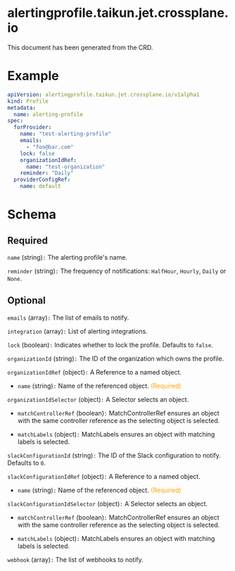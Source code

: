 
alertingprofile.taikun.jet.crossplane.io
========================================


This document has been generated from the CRD.
  

# Example


```yaml
apiVersion: alertingprofile.taikun.jet.crossplane.io/v1alpha1
kind: Profile
metadata:
  name: alerting-profile
spec:
  forProvider:
    name: "test-alerting-profile"
    emails:
      - "foo@bar.com"
    lock: false
    organizationIdRef:
      name: "test-organization"
    reminder: "Daily"
  providerConfigRef:
    name: default

```  

# Schema
  

## Required
  
`name` (string)`:` The alerting profile's name.
  
`reminder` (string)`:` The frequency of notifications: `HalfHour`, `Hourly`, `Daily` or `None`.
  

## Optional
  
`emails` (array)`:` The list of emails to notify.
  
`integration` (array)`:` List of alerting integrations.
  
`lock` (boolean)`:` Indicates whether to lock the profile. Defaults to `false`.
  
`organizationId` (string)`:` The ID of the organization which owns the profile.
  
`organizationIdRef` (object)`:` A Reference to a named object.

* `name` (string)`:` Name of the referenced object.<font color="orange"> (Required)</font>  
  
`organizationIdSelector` (object)`:` A Selector selects an object.

* `matchControllerRef` (boolean)`:` MatchControllerRef ensures an object with the same controller reference as the selecting object is selected.  

* `matchLabels` (object)`:` MatchLabels ensures an object with matching labels is selected.  
  
`slackConfigurationId` (string)`:` The ID of the Slack configuration to notify. Defaults to `0`.
  
`slackConfigurationIdRef` (object)`:` A Reference to a named object.

* `name` (string)`:` Name of the referenced object.<font color="orange"> (Required)</font>  
  
`slackConfigurationIdSelector` (object)`:` A Selector selects an object.

* `matchControllerRef` (boolean)`:` MatchControllerRef ensures an object with the same controller reference as the selecting object is selected.  

* `matchLabels` (object)`:` MatchLabels ensures an object with matching labels is selected.  
  
`webhook` (array)`:` The list of webhooks to notify.
  
